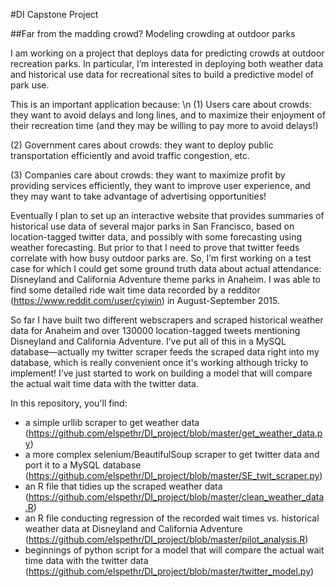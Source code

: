 #DI Capstone Project

##Far from the madding crowd? Modeling crowding at outdoor parks

I am working on a project that deploys data for predicting crowds at outdoor recreation parks. In particular, I’m interested in deploying both weather data and historical use data for recreational sites to build a predictive model of park use.

This is an important application because: \n
(1) Users care about crowds: they want to avoid delays and long lines, and to maximize their enjoyment of their recreation time (and they may be willing to pay more to avoid delays!)

(2) Government cares about crowds: they want to deploy public transportation efficiently and avoid traffic congestion, etc. 

(3) Companies care about crowds: they want to maximize profit by providing services efficiently, they want to improve user experience, and they may want to take advantage of advertising opportunities! 

Eventually I plan to set up an interactive website that provides summaries of historical use data of several major parks in San Francisco, based on location-tagged twitter data, and possibly with some forecasting using weather forecasting. But prior to that I need to prove that twitter feeds correlate with how busy outdoor parks are. So, I’m first working on a test case for which I could get some ground truth data about actual attendance: Disneyland and California Adventure theme parks in Anaheim. I was able to find some detailed ride wait time data recorded by a redditor (https://www.reddit.com/user/cyiwin) in August-September 2015. 

So far I have built two different webscrapers and scraped historical weather data for Anaheim and over 130000 location-tagged tweets mentioning Disneyland and California
Adventure. I’ve put all of this in a MySQL database—actually my twitter scraper feeds the scraped data right into my database, which is really convenient once it's working although tricky to implement! I’ve just started to work on building a model that will compare the actual wait time data with the twitter data.

In this repository, you'll find:
- a simple urllib scraper to get weather data (https://github.com/elspethr/DI_project/blob/master/get_weather_data.py)
- a more complex selenium/BeautifulSoup scraper to get twitter data and port it to a MySQL database (https://github.com/elspethr/DI_project/blob/master/SE_twit_scraper.py)
- an R file that tidies up the scraped weather data (https://github.com/elspethr/DI_project/blob/master/clean_weather_data.R)
- an R file conducting regression of the recorded wait times vs. historical weather data at Disneyland and California Adventure (https://github.com/elspethr/DI_project/blob/master/pilot_analysis.R)
- beginnings of python script for a model that will compare the actual wait time data with the twitter data (https://github.com/elspethr/DI_project/blob/master/twitter_model.py) 
